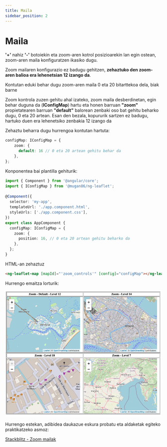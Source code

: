 ```yaml
---
title: Maila
sidebar_position: 2
---
```


# Maila

**'+'** nahiz **'-'** botoiekin eta zoom-aren kotrol posizioarekin lan egin ostean, zoom-aren maila konfiguratzen ikasiko dugu.

Zoom mailaren konfigurazio ez badugu gehitzen, **zehaztuko den zoom-aren balioa era lehenetsian 12 izango da**.

Kontutan eduki behar dugu zoom-aren maila 0 eta 20 bitarttekoa dela, biak barne

Zoom kontrola zuzen gehitu ahal izateko, zoom maila desberdinetan, egin behar duguna da (**IConfigMap**) hartu eta honen barruan **"zoom"** propietatearen barruan **"default"** balorean zenbaki oso bat gehitu beharko dugu, 0 eta 20 artean. Esan den bezala, kopururik sartzen ez badugu, hartuko duen era lehenetsiko zenbakia 12 izango da

Zehaztu beharra dugu hurrengoa kontutan hartuta:

```typescript
configMap: IConfigMap = {
    zoom: {
      default: 16 // 0 eta 20 artean gehitu behar da
    },
};
```

Konponentea bai plantilla gehiturik:

```typescript
import { Component } from '@angular/core';
import { IConfigMap } from '@mugan86/ng-leaflet';

@Component({
  selector: 'my-app',
  templateUrl: './app.component.html',
  styleUrls: ['./app.component.css'],
})
export class AppComponent {
  configMap: IConfigMap = {
    zoom: {
      position: 16, // 0 eta 20 artean gehitu beharko da
    },
  };
}
```

HTML-an zehaztuz

```html
<ng-leaflet-map [mapId]="'zoom_controls'" [config]="configMap"></ng-leaflet>
```

Hurrengo emaitza lorturik:

![Zoom mailak](https://raw.githubusercontent.com/mugan86/i18n-ng-leaflet-doc/master/.gitbook/assets/04-zoom-levels.png)

Hurrengo estekan, adibidea daukazue eskura probatu eta aldaketak egiteko praktikatzeko asmoz:

[Stackblitz - Zoom mailak](https://stackblitz.com/edit/angular-leaflet-zoom-levels?embed=1&file=src/app/app.component.ts&theme=dark)
